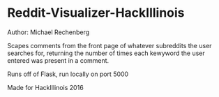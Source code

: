 # Reddit-Visualizer-HackIllinois
Author: Michael Rechenberg 

Scapes comments from the front page of whatever subreddits the user searches for, returning the number of times each kewyword the user entered was present in a comment.

Runs off of Flask, run locally on port 5000

Made for HackIllinois 2016
